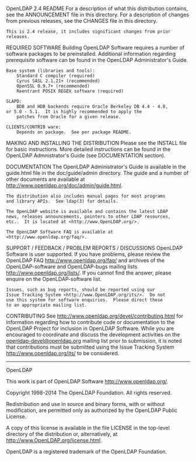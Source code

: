 OpenLDAP 2.4 README
    For a description of what this distribution contains, see the
    ANNOUNCEMENT file in this directory.  For a description of
    changes from previous releases, see the CHANGES file in this
    directory.

    This is 2.4 release, it includes significant changes from prior
    releases.

REQUIRED SOFTWARE
    Building OpenLDAP Software requires a number of software packages
    to be preinstalled.  Additional information regarding prerequisite
    software can be found in the OpenLDAP Administrator's Guide.

    Base system (libraries and tools):
        Standard C compiler (required)
        Cyrus SASL 2.1.21+ (recommended)
        OpenSSL 0.9.7+ (recommended)
        Reentrant POSIX REGEX software (required)

    SLAPD:
        BDB and HDB backends require Oracle Berkeley DB 4.4 - 4.8,
	or 5.0 - 5.1.  It is highly recommended to apply the
        patches from Oracle for a given release.

    CLIENTS/CONTRIB ware:
        Depends on package.  See per package README.


MAKING AND INSTALLING THE DISTRIBUTION
    Please see the INSTALL file for basic instructions.  More
    detailed instructions can be found in the OpenLDAP Admnistrator's
    Guide (see DOCUMENTATION section).


DOCUMENTATION
    The OpenLDAP Administrator's Guide is available in the
    guide.html file in the doc/guide/admin directory.  The
    guide and a number of other documents are available at
    <http://www.openldap.org/doc/admin/guide.html>.

    The distribution also includes manual pages for most programs
    and library APIs.  See ldap(3) for details.

    The OpenLDAP website is available and contains the latest LDAP
    news, releases announcements, pointers to other LDAP resources,
    etc..  It is located at <http://www.OpenLDAP.org/>.

    The OpenLDAP Software FAQ is available at
    <http://www.openldap.org/faq/>.


SUPPORT / FEEDBACK / PROBLEM REPORTS / DISCUSSIONS
    OpenLDAP Software is user supported.  If you have problems, please
    review the OpenLDAP FAQ <http://www.openldap.org/faq/> and
    archives of the OpenLDAP-software and OpenLDAP-bugs mailing lists
    <http://www.openldap.org/lists/>.  If you cannot find the answer,
    please enquire on the OpenLDAP-software list.

    Issues, such as bug reports, should be reported using our
    Issue Tracking System <http://www.OpenLDAP.org/its/>.  Do not
    use this system for software enquiries.  Please direct these
    to an appropriate mailing list.


CONTRIBUTING
    See <http://www.openldap.org/devel/contributing.html> for
    information regarding how to contribute code or documentation
    to the OpenLDAP Project for inclusion in OpenLDAP Software.
    While you are encouraged to coordinate and discuss the development
    activities on the <openldap-devel@openldap.org> mailing list
    prior to submission, it is noted that contributions must be
    submitted using the Issue Tracking System
    <http://www.openldap.org/its/> to be considered.

---
OpenLDAP

This work is part of OpenLDAP Software <http://www.openldap.org/>.

Copyright 1998-2014 The OpenLDAP Foundation.
All rights reserved.

Redistribution and use in source and binary forms, with or without
modification, are permitted only as authorized by the OpenLDAP
Public License.

A copy of this license is available in the file LICENSE in the
top-level directory of the distribution or, alternatively, at
<http://www.OpenLDAP.org/license.html>.

OpenLDAP is a registered trademark of the OpenLDAP Foundation.
